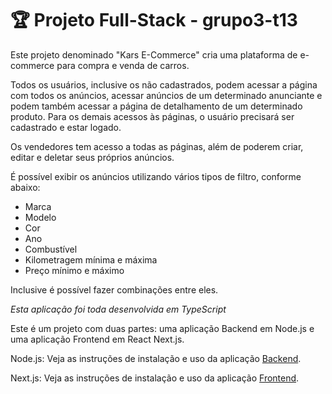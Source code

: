 # 🏆 Projeto Full-Stack - **grupo3-t13**
Este projeto denominado "Kars E-Commerce" cria uma plataforma de e-commerce para compra e venda de carros. 

Todos os usuários, inclusive os não cadastrados, podem acessar a página com todos os anúncios, acessar anúncios de um determinado anunciante e podem também acessar a página de detalhamento de um determinado produto.
Para os demais acessos às páginas, o usuário precisará ser cadastrado e estar logado.

Os vendedores tem acesso a todas as páginas, além de poderem criar, editar e deletar seus próprios anúncios.

É possível exibir os anúncios utilizando vários tipos de filtro, conforme abaixo: 
 - Marca <br>
 - Modelo
 - Cor
 - Ano 
 - Combustível
 - Kilometragem mínima e máxima 
 - Preço mínimo e máximo<br>
 
 Inclusive é possível fazer combinações entre eles.<br>

_Esta aplicação foi toda desenvolvida em TypeScript_ 

Este é um projeto com duas partes: uma aplicação Backend em Node.js e uma aplicação Frontend em React Next.js.

Node.js:
Veja as instruções de instalação e uso da aplicação [Backend](https://github.com/context-CODE/grupo3-t13-projeto-fullstack/new/develop/back/README.md).

Next.js:
Veja as instruções de instalação e uso da aplicação [Frontend](https://github.com/context-CODE/grupo3-t13-projeto-fullstack/edit/develop/front/README.md).
